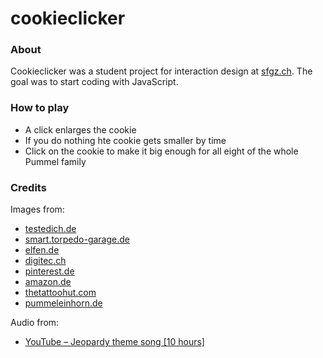 # cookieclicker

### About
Cookieclicker was a student project for interaction design at [sfgz.ch](https://www.sfgz.ch). The goal was to start coding with JavaScript.

### How to play
* A click enlarges the cookie
* If you do nothing hte cookie gets smaller by time
* Click on the cookie to make it big enough for all eight of the whole Pummel family

### Credits
Images from:
* [testedich.de](https://www.testedich.de/quiz52/picture/pic_1515082413_3.jpg)
* [smart.torpedo-garage.de](https://smart.torpedo-garage.de/fileadmin/_processed_/csm_Pummeleinhorn_Kekse_Torpedo-Gruppe_11aeb46278.jpg)
* [elfen.de](https://www.elfen.de/media/product/678/pummeleinhorn-magnet-keksdose-soft-pvc-ca-7cm-f75.png)
* [digitec.ch](https://www.digitec.ch/de/s1/product/einhorn-grusskarte-a6-gute-besserung-notizbuch-7041735)
* [pinterest.de](https://www.pinterest.de/pin/764204630492354611/)
* [amazon.de](https://www.amazon.de/Bilderwelten-Wandtattoo-Pummeleinhorn-Wandtattoos-Wandsticker/dp/B07DNJ458R)
* [thetattoohut.com](https://www.thetattoohut.com)
* [pummeleinhorn.de](https://www.pummeleinhorn.de/lifestyle/wohnen/kissen/1668/pummeleinhorn-kissen-set-leicht-flauschig-bettwaesche-pummel-linon)

Audio from:
* [YouTube – Jeopardy theme song [10 hours]](https://www.youtube.com/watch?v=IkdmOVejUlI)

